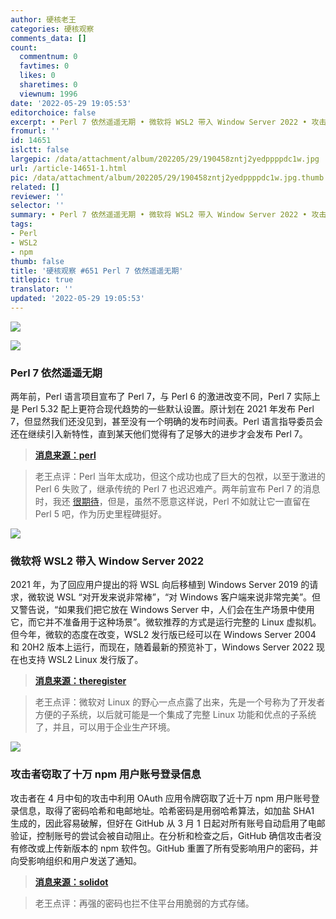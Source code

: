 ```yaml
---
author: 硬核老王
categories: 硬核观察
comments_data: []
count:
  commentnum: 0
  favtimes: 0
  likes: 0
  sharetimes: 0
  viewnum: 1996
date: '2022-05-29 19:05:53'
editorchoice: false
excerpt: • Perl 7 依然遥遥无期 • 微软将 WSL2 带入 Window Server 2022 • 攻击者窃取了十万 npm 用户账号登录信息
fromurl: ''
id: 14651
islctt: false
largepic: /data/attachment/album/202205/29/190458zntj2yedppppdc1w.jpg
url: /article-14651-1.html
pic: /data/attachment/album/202205/29/190458zntj2yedppppdc1w.jpg.thumb.jpg
related: []
reviewer: ''
selector: ''
summary: • Perl 7 依然遥遥无期 • 微软将 WSL2 带入 Window Server 2022 • 攻击者窃取了十万 npm 用户账号登录信息
tags:
- Perl
- WSL2
- npm
thumb: false
title: '硬核观察 #651 Perl 7 依然遥遥无期'
titlepic: true
translator: ''
updated: '2022-05-29 19:05:53'
---
```


![](/data/attachment/album/202205/29/190458zntj2yedppppdc1w.jpg)


![](/data/attachment/album/202205/29/190505nsdhh15gkfsagdgm.jpg)


### Perl 7 依然遥遥无期


两年前，Perl 语言项目宣布了 Perl 7，与 Perl 6 的激进改变不同，Perl 7 实际上是 Perl 5.32 配上更符合现代趋势的一些默认设置。原计划在 2021 年发布 Perl 7，但显然我们还没见到，甚至没有一个明确的发布时间表。Perl 语言指导委员会还在继续引入新特性，直到某天他们觉得有了足够大的进步才会发布 Perl 7。



> 
> **[消息来源：perl](http://blogs.perl.org/users/psc/2022/05/what-happened-to-perl-7.html)**
> 
> 
> 



> 
> 老王点评：Perl 当年太成功，但这个成功也成了巨大的包袱，以至于激进的 Perl 6 失败了，继承传统的 Perl 7 也迟迟难产。两年前宣布 Perl 7 的消息时，我还 [很期待](/article-12349-1.html)，但是，虽然不愿意这样说，Perl 不如就让它一直留在 Perl 5 吧，作为历史里程碑挺好。
> 
> 
> 


![](/data/attachment/album/202205/29/190516zpm41hh34bbhlhd4.jpg)


### 微软将 WSL2 带入 Window Server 2022


2021 年，为了回应用户提出的将 WSL 向后移植到 Windows Server 2019 的请求，微软说 WSL “对开发来说非常棒”，“对 Windows 客户端来说非常完美”。但又警告说，“如果我们把它放在 Windows Server 中，人们会在生产场景中使用它，而它并不准备用于这种场景”。微软推荐的方式是运行完整的 Linux 虚拟机。但今年，微软的态度在改变，WSL2 发行版已经可以在 Windows Server 2004 和 20H2 版本上运行，而现在，随着最新的预览补丁，Windows Server 2022 现在也支持 WSL2 Linux 发行版了。



> 
> **[消息来源：theregister](https://www.theregister.com/2022/05/26/wsl2_windows_server_2022/)**
> 
> 
> 



> 
> 老王点评：微软对 Linux 的野心一点点露了出来，先是一个号称为了开发者方便的子系统，以后就可能是一个集成了完整 Linux 功能和优点的子系统了，并且，可以用于企业生产环境。
> 
> 
> 


![](/data/attachment/album/202205/29/190529lcj6jfbz6jzy018b.jpg)


### 攻击者窃取了十万 npm 用户账号登录信息


攻击者在 4 月中旬的攻击中利用 OAuth 应用令牌窃取了近十万 npm 用户账号登录信息，取得了密码哈希和电邮地址。哈希密码是用弱哈希算法，如加盐 SHA1 生成的，因此容易破解，但好在 GitHub 从 3 月 1 日起对所有账号自动启用了电邮验证，控制账号的尝试会被自动阻止。在分析和检查之后，GitHub 确信攻击者没有修改或上传新版本的 npm 软件包。GitHub 重置了所有受影响用户的密码，并向受影响组织和用户发送了通知。



> 
> **[消息来源：solidot](https://www.solidot.org/story?sid=71665)**
> 
> 
> 



> 
> 老王点评：再强的密码也拦不住平台用脆弱的方式存储。
> 
> 
>